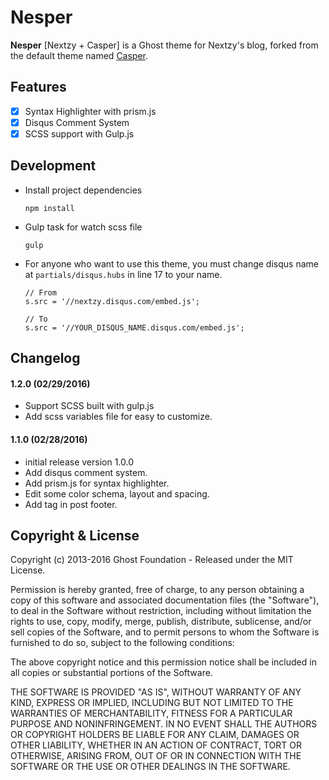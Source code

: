 # Nesper

**Nesper** [Nextzy + Casper] is a Ghost theme for Nextzy's blog, forked from the default theme named [Casper](https://github.com/TryGhost/Casper).

## Features

- [x] Syntax Highlighter with prism.js
- [x] Disqus Comment System
- [x] SCSS support with Gulp.js

## Development

- Install project dependencies

    ```
    npm install
    ```

- Gulp task for watch scss file

    ```
    gulp
    ```

- For anyone who want to use this theme, you must change disqus name at `partials/disqus.hubs` in line 17 to your name.

    ```
    // From
    s.src = '//nextzy.disqus.com/embed.js';
    
    // To
    s.src = '//YOUR_DISQUS_NAME.disqus.com/embed.js';
    ```

## Changelog

#### 1.2.0 (02/29/2016)

* Support SCSS built with gulp.js
* Add scss variables file for easy to customize.

#### 1.1.0 (02/28/2016)

* initial release version 1.0.0
* Add disqus comment system.
* Add prism.js for syntax highlighter.
* Edit some color schema, layout and spacing.
* Add tag in post footer.

## Copyright & License

Copyright (c) 2013-2016 Ghost Foundation - Released under the MIT License.

Permission is hereby granted, free of charge, to any person obtaining a copy of this software and associated documentation files (the "Software"), to deal in the Software without restriction, including without limitation the rights to use, copy, modify, merge, publish, distribute, sublicense, and/or sell copies of the Software, and to permit persons to whom the Software is furnished to do so, subject to the following conditions:

The above copyright notice and this permission notice shall be included in all copies or substantial portions of the Software.

THE SOFTWARE IS PROVIDED "AS IS", WITHOUT WARRANTY OF ANY KIND, EXPRESS OR IMPLIED, INCLUDING BUT NOT LIMITED TO THE WARRANTIES OF MERCHANTABILITY, FITNESS FOR A PARTICULAR PURPOSE AND
NONINFRINGEMENT. IN NO EVENT SHALL THE AUTHORS OR COPYRIGHT HOLDERS BE LIABLE FOR ANY CLAIM, DAMAGES OR OTHER LIABILITY, WHETHER IN AN ACTION OF CONTRACT, TORT OR OTHERWISE, ARISING FROM, OUT OF OR IN CONNECTION WITH THE SOFTWARE OR THE USE OR OTHER DEALINGS IN THE SOFTWARE.
